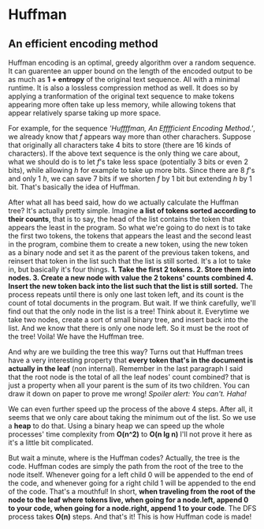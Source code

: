 # Huffman

## An efficient encoding method

Huffman encoding is an optimal, greedy algorithm over a random sequence. It can guarentee an upper bound on the length of the encoded output to be as much as **1 + entropy** of the original text sequence. All with a minimal runtime. It is also a lossless compression method as well. It does so by applying a tranformation of the original text sequence to make tokens appearing more often take up less memory, while allowing tokens that appear relatively sparse taking up more space.

For example, for the sequence _'Huffffman, An Efffficient Encoding Method.'_, we already know that _f_ appears way more than other charachers. Suppose that originally all characters take 4 bits to store (there are 16 kinds of characters). If the above text sequence is the only thing we care about, what we should do is to let _f_'s take less space (potentially 3 bits or even 2 bits), while allowing _h_ for example to take up more bits. Since there are 8 _f_'s and only 1 _h_, we can save 7 bits if we shorten _f_ by 1 bit but extending _h_ by 1 bit. That's basically the idea of Huffman.

After what all has beed said, how do we actually calculate the Huffman tree? It's actually pretty simple. Imagine **a list of tokens sorted according to their counts**, that is to say, the head of the list contains the token that appears the least in the program. So what we're going to do next is to take the first two tokens, the tokens that appears the least and the second least in the program, combine them to create a new token, using the new token as a binary node and set it as the parent of the previous taken tokens, and reinsert that token in the list such that the list is still sorted. It's a lot to take in, but basically it's four things. **1. Take the first 2 tokens. 2. Store them into nodes. 3. Create a new node with value the 2 tokens' counts combined 4. Insert the new token back into the list such that the list is still sorted.** The process repeats until there is only one last token left, and its count is the count of total documents in the program. But wait. If we think carefully, we'll find out that the only node in the list is a tree! Think about it. Everytime we take two nodes, create a sort of small binary tree, and insert back into the list. And we know that there is only one node left. So it must be the root of the tree! Voila! We have the Huffman tree.

And why are we building the tree this way? Turns out that Huffman trees have a very interesting property that **every token that's in the document is actually in the leaf** (non internal). Remember in the last paragraph I said that the root node is the total of all the leaf nodes' count combined? that is just a property when all your parent is the sum of its two children. You can draw it down on paper to prove me wrong! _Spoiler alert: You can't. Haha!_ 

We can even further speed up the process of the above 4 steps. After all, it seems that we only care about taking the minimum out of the list. So we use a **heap** to do that. Using a binary heap we can speed up the whole processes' time complexity from **O(n^2)** to **O(n lg n)** I'll not prove it here as it's a little bit complicated.

But wait a minute, where is the Huffman codes? Actually, the tree is the code. Huffman codes are simply the path from the root of the tree to the node itself. Whenever going for a left child 0 will be appended to the end of the code, and whenever going for a right child 1 will be appended to the end of the code. That's a mouthful! In short, **when traveling from the root of the node to the leaf where tokens live, when going for a node.left, append 0 to your code, when going for a node.right, append 1 to your code**. The DFS process takes **O(n)** steps. And that's it! This is how Huffman code is made!
